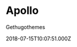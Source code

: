 ---
title: Apollo
github: https://github.com/gethugothemes/apollo-hugo
demo: https://demo.gethugothemes.com/apollo/site/
author: Gethugothemes
ssg:
  - Hugo
cms:
  - Forestry
css:
  - Bootstrap
category:
  - Blog
date: 2018-07-15T10:07:51.000Z
description: >-
  Apollo is a minimal personal blog template powered by Hugo. This theme is 100%
  mobile responsive.
draft: false
publish_date: '2021-02-06T06:55:25Z'
update_date: '2022-02-07T06:11:41Z'
github_star: 10
github_fork: 6
---